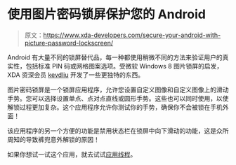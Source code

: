 # 使用图片密码锁屏保护您的 Android

> 原文：<https://www.xda-developers.com/secure-your-android-with-picture-password-lockscreen/>

Android 有大量不同的锁屏替代品，每一种都使用稍微不同的方法来验证用户的真实性，包括标准 PIN 码或网格图案选项。受微软 Windows 8 图片锁屏的启发，XDA 资深会员 [kevdliu](http://forum.xda-developers.com/member.php?u=3905190) 开发了一些更独特的东西。

图片密码锁屏是一个锁屏应用程序，允许您设置自定义图像和自定义图像上的滑动手势。您可以选择设置单点、点对点直线或圆形手势。这些也可以同时使用，以使解锁过程更加复杂。这个应用程序允许你测试你的手势，确保你不会被锁在手机外面！

该应用程序的另一个方便的功能是禁用状态栏在锁屏中向下滑动的功能，这是众所周知的导致裤兜意外解锁的原因！

如果你想试一试这个应用，就去试试[应用线程](http://forum.xda-developers.com/showthread.php?p=32401443)。
